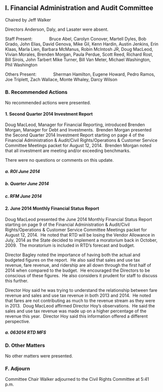 ## I. Financial Administration and Audit Committee

Chaired by Jeff Walker

Directors Anderson, Daly, and Lasater were absent.

Staff Present:              Bruce Abel, Carolyn Conover, Martell Dyles, Bob Grado, John Elias, David Genova, Mike Gil, Kenn Hardin, Austin Jenkins, Erin Klaas, Marla Lien, Barbara McManus, Robin McIntosh JR, Doug MacLeod, Vivian Morales, Brenden Morgan, Paula Perdue, Scott Reed, Richard Rost, Bill Sirois, John Tarbert Mike Turner, Bill Van Meter, Michael Washington, Phil Washington

Others Present:              Sherman Hamilton, Eugene Howard, Pedro Ramos, Joe Triplett, Zach Wallace, Monte Whaley, Darcy Wilson

### B. Recommended Actions

No recommended actions were presented.

#### 1. Second Quarter 2014 Investment Report

Doug MacLeod, Manager for Financial Reporting, introduced Brenden Morgan, Manager for Debt and Investments.  Brenden Morgan presented the Second Quarter 2014 Investment Report starting on page 4 of the Financial Administration & Audit/Civil Rights/Operations & Customer Service Committee Meetings packet for August 12, 2014.  Brenden Morgan noted that all investment are meeting and/or exceeding benchmarks.

There were no questions or comments on this update.

##### a. ROI June 2014

##### b. Quarter June 2014

##### c. RFM June 2014

#### 2. June 2014 Monthly Financial Status Report

Doug MacLeod presented the June 2014 Monthly Financial Status Report starting on page 9 of the Financial Administration & Audit/Civil Rights/Operations & Customer Service Committee Meetings packet for August 12, 2014.  He noted that RTD will be losing the Vendor Allowance in July, 2014 as the State decided to implement a moratorium back in October, 2009.  The moratorium is included in  RTD’s forecast and budget.

Director Bagley noted the importance of having both the actual and budgeted figures on the report.  He also said that sales and use tax revenue, fare revenue, and ridership are all down through the first half of 2014 when compared to the budget.  He encouraged the Directors to be conscious of these figures.  He also considers it prudent for staff to discuss this further.

Director Hoy said he was trying to understand the relationship between fare revenue and sales and use tax revenue in both 2013 and 2014.  He noted that fares are not contributing as much to the revenue stream as they were in 2013.  Doug MacLeod affirmed Director Hoy’s observations.  He said the sales and use tax revenue was made up on a higher percentage of the revenue this year.  Director Hoy said this information offered a different perspective.

##### a. 063014 RTD MFS

### D. Other Matters

No other matters were presented.

### F. Adjourn

Committee Chair Walker adjourned to the Civil Rights Committee at 5:41 p.m.